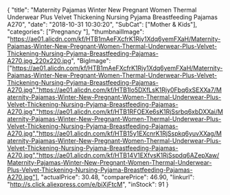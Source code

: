 {
	"title": "Maternity Pajamas Winter New Pregnant Women Thermal Underwear Plus Velvet Thickening Nursing Pyjama Breastfeeding Pajamas A270",
	"date": "2018-10-31 10:30:20",
	"SubCat": ["Mother & Kids"],
	"categories": ["Pregnancy "],
	"thumbnailImage": "https://ae01.alicdn.com/kf/HTB1mAeFXcfrK1Rjy1Xdq6yemFXaH/Maternity-Pajamas-Winter-New-Pregnant-Women-Thermal-Underwear-Plus-Velvet-Thickening-Nursing-Pyjama-Breastfeeding-Pajamas-A270.jpg_220x220.jpg",
	"BigImage": ["https://ae01.alicdn.com/kf/HTB1mAeFXcfrK1Rjy1Xdq6yemFXaH/Maternity-Pajamas-Winter-New-Pregnant-Women-Thermal-Underwear-Plus-Velvet-Thickening-Nursing-Pyjama-Breastfeeding-Pajamas-A270.jpg","https://ae01.alicdn.com/kf/HTB1lo5DXfLsK1Rjy0Fbq6xSEXXa7/Maternity-Pajamas-Winter-New-Pregnant-Women-Thermal-Underwear-Plus-Velvet-Thickening-Nursing-Pyjama-Breastfeeding-Pajamas-A270.jpg","https://ae01.alicdn.com/kf/HTB1RFOEXe6sK1RjSsrbq6xbDXXai/Maternity-Pajamas-Winter-New-Pregnant-Women-Thermal-Underwear-Plus-Velvet-Thickening-Nursing-Pyjama-Breastfeeding-Pajamas-A270.jpg","https://ae01.alicdn.com/kf/HTB15y1EXcnrK1RjSspkq6yuvXXag/Maternity-Pajamas-Winter-New-Pregnant-Women-Thermal-Underwear-Plus-Velvet-Thickening-Nursing-Pyjama-Breastfeeding-Pajamas-A270.jpg","https://ae01.alicdn.com/kf/HTB14V1EXfvsK1RjSspdq6AZepXaw/Maternity-Pajamas-Winter-New-Pregnant-Women-Thermal-Underwear-Plus-Velvet-Thickening-Nursing-Pyjama-Breastfeeding-Pajamas-A270.jpg"],
	"actualPrice": 30.48,
	"comparePrice": 46.90,
	"linkurl": "http://s.click.aliexpress.com/e/biXjFtcM",
	"inStock": 91
}
